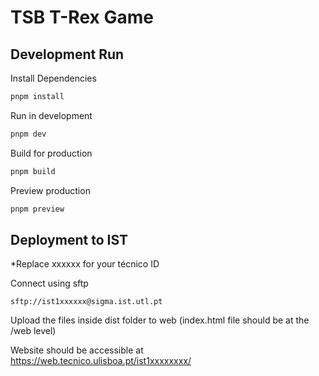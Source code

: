 # TSB T-Rex Game

## Development Run

Install Dependencies
```bash
pnpm install
```

Run in development
```bash
pnpm dev
```

Build for production
```bash
pnpm build
```

Preview production
```bash
pnpm preview
```

## Deployment to IST

*Replace xxxxxx for your técnico ID

Connect using sftp 
```
sftp://ist1xxxxxx@sigma.ist.utl.pt
```

Upload the files inside dist folder to web (index.html file should be at the /web level)

Website should be accessible at https://web.tecnico.ulisboa.pt/ist1xxxxxxxx/
